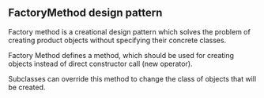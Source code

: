 ## FactoryMethod design pattern

Factory method is a creational design pattern which solves the problem of creating product objects without specifying their concrete classes.

Factory Method defines a method, which should be used for creating objects instead of direct constructor call (new operator). 

Subclasses can override this method to change the class of objects that will be created.
